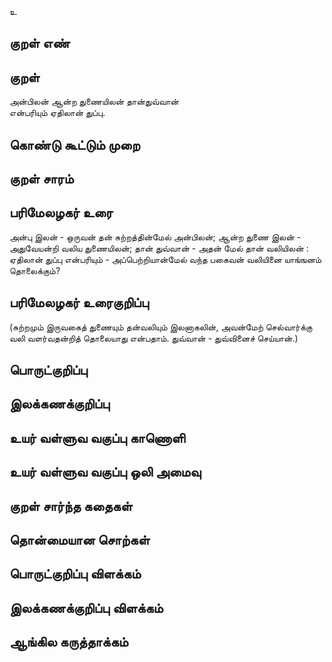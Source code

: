 உ

## குறள் எண் 


## குறள் 
அன்பிலன் ஆன்ற துணையிலன் தான்துவ்வான்  
என்பரியும் ஏதிலான் துப்பு.

## கொண்டு கூட்டும் முறை


## குறள் சாரம் 


## பரிமேலழகர் உரை
அன்பு இலன் - ஒருவன் தன் சுற்றத்தின்மேல் அன்பிலன்; ஆன்ற துணை இலன் - அதுவேயன்றி வலிய துணையிலன்; தான் துவ்வான் - அதன் மேல் தான் வலியிலன் : ஏதிலான் துப்பு என்பரியும் - அப்பெற்றியான்மேல் வந்த பகைவன் வலியினை யாங்ஙனம் தொலைக்கும்? 
## பரிமேலழகர் உரைகுறிப்பு   
(சுற்றமும் இருவகைத் துணையும் தன்வலியும் இலனாகலின், அவன்மேற் செல்வார்க்கு வலி வளர்வதன்றித் தொலையாது என்பதாம். துவ்வான் - துவ்வினைச் செய்யான்.)


## பொருட்குறிப்பு 


## இலக்கணக்குறிப்பு  


## உயர் வள்ளுவ வகுப்பு காணொளி


## உயர் வள்ளுவ வகுப்பு ஒலி அமைவு 

 
## குறள் சார்ந்த கதைகள் 


## தொன்மையான சொற்கள்


## பொருட்குறிப்பு விளக்கம்


## இலக்கணக்குறிப்பு விளக்கம்


## ஆங்கில கருத்தாக்கம் 


